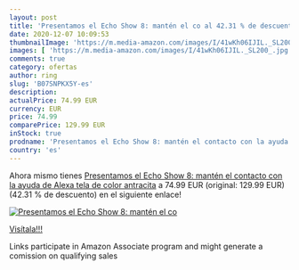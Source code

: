 ```yaml
---
layout: post
title: 'Presentamos el Echo Show 8: mantén el co al 42.31 % de descuento'
date: 2020-12-07 10:09:53
thumbnailImage: 'https://m.media-amazon.com/images/I/41wKh06IJIL._SL200_.jpg'
images: [ 'https://m.media-amazon.com/images/I/41wKh06IJIL._SL200_.jpg' ]
comments: true
category: ofertas
author: ring
slug: 'B07SNPKX5Y-es'
description:
actualPrice: 74.99 EUR
currency: EUR
price: 74.99
comparePrice: 129.99 EUR
inStock: true
prodname: 'Presentamos el Echo Show 8: mantén el contacto con la ayuda de Alexa  tela de color antracita'
country: 'es'
---
```


Ahora mismo tienes [Presentamos el Echo Show 8: mantén el contacto con la ayuda de Alexa  tela de color antracita](https://www.amazon.es/dp/B07SNPKX5Y/?tag=tolees-21) a 74.99 EUR (original: 129.99 EUR) (42.31 %  de descuento) en el siguiente enlace!

[![Presentamos el Echo Show 8: mantén el co](https://m.media-amazon.com/images/I/41wKh06IJIL._SL200_.jpg)](https://www.amazon.es/dp/B07SNPKX5Y/?tag=tolees-21)

[Visítala!!!](https://www.amazon.es/dp/B07SNPKX5Y/?tag=tolees-21)

Links participate in Amazon Associate program and might generate a comission on qualifying sales
